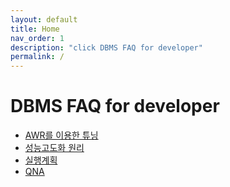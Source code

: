 ```yaml
---
layout: default
title: Home
nav_order: 1
description: "click DBMS FAQ for developer"
permalink: /
---
```


# DBMS FAQ for developer
- [AWR를 이용한 튜닝](https://lght2000.github.io/mu.github.io/lght2000/ssang.github.io/docs/awr)
- [성능고도화 원리](https://lght2000.github.io/mu.github.io/lght2000/ssang.github.io/docs/performance)
- [실행계획](https://lght2000.github.io/mu.github.io/lght2000/ssang.github.io/docs/plan)
- [QNA](https://lght2000.github.io/mu.github.io/lght2000/ssang.github.io/docs/qna)
